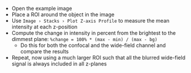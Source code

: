- Open the example image
- Place a ROI around the object in the image
- Use `Image › Stacks › Plot Z-axis Profile` to measure the mean intensity at each z-position
- Compute the change in intensity in percent from the brightest to the dimmest plane: `%change = 100% * (max - min) / (max - bg)`
  - Do this for both the confocal and the wide-field channel and compare the results
- Repeat, now using a much larger ROI such that all the blurred wide-field signal is always included in all z-planes
